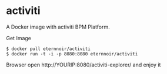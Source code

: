 activiti
========

A Docker image with activiti BPM Platform.

Get Image

```
$ docker pull eternnoir/activiti
$ docker run -t -i -p 8080:8080 eternnoir/activiti
```
Browser open http://YOURIP:8080/activiti-explorer/ and enjoy it
